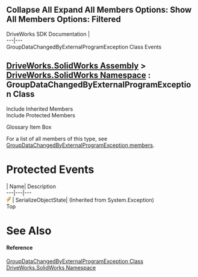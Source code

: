 Collapse All Expand All Members Options: Show All  Members Options: Filtered   
---  
DriveWorks SDK Documentation  |   
---|---  
GroupDataChangedByExternalProgramException Class Events   
  
[DriveWorks.SolidWorks Assembly](topic13342.md) > [DriveWorks.SolidWorks Namespace](topic13345.md) : GroupDataChangedByExternalProgramException Class  
---  
  
Include Inherited Members    
Include Protected Members    


Glossary Item Box

For a list of all members of this type, see [GroupDataChangedByExternalProgramException members](topic13764.md).

# Protected Events

| Name| Description  
---|---|---  
![Protected Event](dotnetimages/protectedEvent.gif)| SerializeObjectState|  (Inherited from System.Exception)  
Top

# See Also

#### Reference

[GroupDataChangedByExternalProgramException Class](topic13763.md)   
[DriveWorks.SolidWorks Namespace](topic13345.md)


